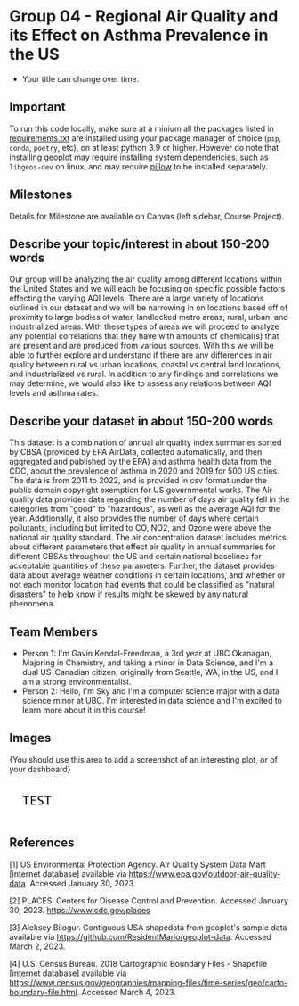 # Group 04 - Regional Air Quality and its Effect on Asthma Prevalence in the US

- Your title can change over time.

## Important

To run this code locally, make sure at a minium all the packages listed in [requirements.txt](requirements.txt) are installed using your package manager of choice (`pip`, `conda`, `poetry`, etc), on at least python 3.9 or higher. However do note that installing [geoplot](https://residentmario.github.io/geoplot) may require installing system dependencies, such as `libgeos-dev` on linux, and may require [pillow](https://pillow.readthedocs.io/en/stable/) to be installed separately.

## Milestones

Details for Milestone are available on Canvas (left sidebar, Course Project).

## Describe your topic/interest in about 150-200 words

Our group will be analyzing the air quality among different locations within the United States and we will each be focusing on specific possible factors effecting the varying AQI levels. There are a large variety of locations outlined in our dataset and we will be narrowing in on locations based off of proximity to large bodies of water, landlocked metro areas, rural, urban, and industrialized areas. With these types of areas we will proceed to analyze any potential correlations that they have with amounts of chemical(s) that are present and are produced from various sources. With this we will be able to further explore and understand if there are any differences in air quality between rural vs urban locations, coastal vs central land locations, and industrialized vs rural. In addition to any findings and correlations we may determine, we would also like to assess any relations between AQI levels and asthma rates.

## Describe your dataset in about 150-200 words

This dataset is a combination of annual air quality index summaries sorted by CBSA (provided by EPA AirData, collected automatically, and then aggregated and published by the EPA) and asthma health data from the CDC, about the prevalence of asthma in 2020 and 2019 for 500 US cities. The data is from 2011 to 2022, and is provided in csv format under the public domain copyright exemption for US governmental works. The Air quality data provides data regarding the number of days air quality fell in the categories from "good" to "hazardous", as well as the average AQI for the year. Additionally, it also provides the number of days where certain pollutants, including but limited to CO, NO2, and Ozone were above the national air quality standard. The air concentration dataset includes metrics about different parameters that effect air quality in annual summaries for different CBSAs throughout the US and certain national baselines for acceptable quantities of these parameters. Further, the dataset provides data about average weather conditions in certain locations, and whether or not each monitor location had events that could be classified as "natural disasters" to help know if results might be skewed by any natural phenomena.

## Team Members

- Person 1: I'm Gavin Kendal-Freedman, a 3rd year at UBC Okanagan, Majoring in Chemistry, and taking a minor in Data Science, and I'm a dual US-Canadian citizen, originally from Seattle, WA, in the US, and I am a strong environmentalist.
- Person 2: Hello, I'm Sky and I'm a computer science major with a data science minor at UBC. I'm interested in data science and I'm excited to learn more about it in this course!

## Images

{You should use this area to add a screenshot of an interesting plot, or of your dashboard}

<img src ="images/test.png" width="100px">

## References

<a id="1">[1]</a> US Environmental Protection Agency. Air Quality System Data Mart [internet database] available via <https://www.epa.gov/outdoor-air-quality-data>. Accessed January 30, 2023.

<a id="2">[2]</a> PLACES. Centers for Disease Control and Prevention. Accessed January 30, 2023. <https://www.cdc.gov/places>

<a id="3">[3]</a> Aleksey Bilogur. Contiguous USA shapedata from geoplot's sample data available via <https://github.com/ResidentMario/geoplot-data>. Accessed March 2, 2023.

<a id="4">[4]</a> U.S. Census Bureau. 2018 Cartographic Boundary Files - Shapefile [internet database] available via <https://www.census.gov/geographies/mapping-files/time-series/geo/carto-boundary-file.html>. Accessed March 4, 2023.


<!--

Can link to these in the following format, using the first number as an example: [[1]](#1)

Also, these can be referenced even from other files, using the syntax [[1]](/README.md#1)

-->

